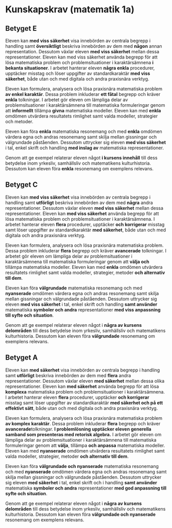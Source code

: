 # Kunskapskrav (matematik 1a)

## Betyget E

Eleven kan **med viss säkerhet** visa innebörden av centrala begrepp i handling samt **översiktligt** beskriva innebörden av dem med **någon** annan representation. Dessutom växlar eleven **med viss säkerhet** mellan dessa representationer. Eleven kan med viss säkerhet använda begrepp för att lösa matematiska problem och problemsituationer i karaktärsämnena **i bekanta situationer**. I arbetet hanterar eleven **några enkla** procedurer, upptäcker misstag och löser uppgifter av standardkaraktär **med viss säkerhet**, både utan och med digitala och andra praxisnära verktyg.

Eleven kan formulera, analysera och lösa praxisnära matematiska problem **av enkel karaktär**. Dessa problem inkluderar **ett fåtal** begrepp och kräver **enkla** tolkningar. I arbetet gör eleven om lämpliga delar av problemsituationer i karaktärsämnena till matematiska formuleringar genom att **informellt** tillämpa **givna** matematiska modeller. Eleven kan med **enkla** omdömen utvärdera resultatets rimlighet samt valda modeller, strategier och metoder.

Eleven kan föra **enkla** matematiska resonemang och med **enkla** omdömen värdera egna och andras resonemang samt skilja mellan gissningar och välgrundade påståenden. Dessutom uttrycker sig eleven **med viss säkerhet** i tal, enkel skrift och handling **med inslag av** matematiska representationer.

Genom att ge exempel relaterar eleven något **i kursens innehåll** till dess betydelse inom yrkesliv, samhällsliv och matematikens kulturhistoria. Dessutom kan eleven föra **enkla** resonemang om exemplens relevans.

## Betyget C

Eleven kan **med viss säkerhet** visa innebörden av centrala begrepp i handling samt **utförligt** beskriva innebörden av dem med **några** andra representationer. Dessutom växlar eleven **med viss säkerhet** mellan dessa representationer. Eleven kan **med viss säkerhet** använda begrepp för att lösa matematiska problem och problemsituationer i karaktärsämnena. I arbetet hanterar eleven **flera** procedurer, upptäcker **och korrigerar** misstag samt löser uppgifter av standardkaraktär **med säkerhet**, både utan och med digitala och andra praxisnära verktyg.

Eleven kan formulera, analysera och lösa praxisnära matematiska problem. Dessa problem inkluderar **flera** begrepp och kräver **avancerade** tolkningar. I arbetet gör eleven om lämpliga delar av problemsituationer i karaktärsämnena till matematiska formuleringar genom att **välja och** tillämpa matematiska modeller. Eleven kan med **enkla** omdömen utvärdera resultatets rimlighet samt valda modeller, strategier, metoder **och alternativ till dem**.

Eleven kan föra **välgrundade** matematiska resonemang och med **nyanserade** omdömen värdera egna och andras resonemang samt skilja mellan gissningar och välgrundade påståenden. Dessutom uttrycker sig eleven **med viss säkerhet** i tal, enkel skrift och handling **samt använder** matematiska **symboler och andra** representationer **med viss anpassning till syfte och situation**.

Genom att ge exempel relaterar eleven något i **några av kursens delområden** till dess betydelse inom yrkesliv, samhällsliv och matematikens kulturhistoria. Dessutom kan eleven föra **välgrundade** resonemang om exemplens relevans.

## Betyget A

Eleven kan **med säkerhet** visa innebörden av centrala begrepp i handling samt **utförligt** beskriva innebörden av dem med **flera** andra representationer. Dessutom växlar eleven **med säkerhet** mellan dessa olika representationer. Eleven kan **med säkerhet** använda begrepp för att lösa **komplexa** matematiska problem och problemsituationer i karaktärsämnena. I arbetet hanterar eleven **flera** procedurer, upptäcker **och korrigerar** misstag samt löser uppgifter av standardkaraktär **med säkerhet och på ett effektivt sätt**, både utan och med digitala och andra praxisnära verktyg.

Eleven kan formulera, analysera och lösa praxisnära matematiska problem **av komplex karaktär**. Dessa problem inkluderar **flera** begrepp och kräver **avancerade**tolkningar. **I problemlösning upptäcker eleven generella samband som presenteras med retorisk algebra.** I arbetet gör eleven om lämpliga delar av problemsituationer i karaktärsämnena till matematiska formuleringar genom att **välja**, tillämpa **och anpassa** matematiska modeller. Eleven kan med **nyanserade** omdömen utvärdera resultatets rimlighet samt valda modeller, strategier, metoder **och alternativ till dem**.

Eleven kan föra **välgrundade och nyanserade** matematiska resonemang och med **nyanserade** omdömen värdera egna och andras resonemang samt skilja mellan gissningar och välgrundade påståenden. Dessutom uttrycker sig eleven **med säkerhet** i tal, enkel skrift och i handling **samt använder** matematiska **symboler och andra** representationer **med god anpassning till syfte och situation**.

Genom att ge exempel relaterar eleven något i **några av kursens delområden** till dess betydelse inom yrkesliv, samhällsliv och matematikens kulturhistoria. Dessutom kan eleven föra **välgrundade och nyanserade** resonemang om exemplens relevans.
